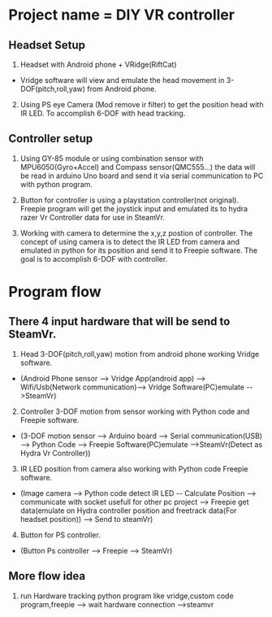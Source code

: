 # Project name = DIY VR controller

## Headset Setup

1. Headset with Android phone + VRidge(RiftCat)
- Vridge software will view and emulate the head movement in 3-DOF(pitch,roll,yaw) from Android phone.

2. Using PS eye Camera (Mod remove ir filter) to get the position head with IR LED. To accomplish 6-DOF with head tracking.

## Controller setup

1. Using GY-85 module or using combination sensor with MPU6050(Gyro+Accel) and Compass sensor(QMC555...)
the data will be read in arduino Uno board and send it via serial communication to PC with python program.

2. Button for controller is using a playstation controller(not original).
Freepie program will get the joystick input and emulated its to hydra razer Vr Controller data for use in SteamVr.

3. Working with camera to determine the x,y,z postion of controller. The concept of using camera is to detect the
IR LED from camera and emulated in python for its position and send it to Freepie software. The goal is to accomplish 6-DOF
with controller.

# Program flow

## There 4 input hardware that will be send to SteamVr.

1. Head 3-DOF(pitch,roll,yaw) motion from android phone working Vridge software.

- (Android Phone sensor --> Vridge App(android app) --> Wifi/Usb(Network communication)--> Vridge Software(PC)emulate -->SteamVr)

2. Controller 3-DOF motion from sensor working with Python code and Freepie software.

- (3-DOF motion sensor --> Arduino board --> Serial communication(USB) --> Python Code --> Freepie Software(PC)emulate -->SteamVr(Detect as Hydra Vr Controller))

3. IR LED position from camera also working with Python code Freepie software.

- (Image camera --> Python code detect IR LED -- Calculate Position --> communicate with socket usefull for other pc project --> Freepie get data(emulate on Hydra controller position and freetrack data(For headset position)) --> Send to steamVr)

4. Button for PS controller.

- (Button Ps controller --> Freepie --> SteamVr)

## More flow idea

1. run Hardware tracking python program like vridge,custom code program,freepie --> wait hardware connection -->steamvr
